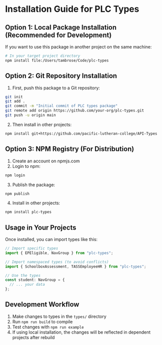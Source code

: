 # Installation Guide for PLC Types

## Option 1: Local Package Installation (Recommended for Development)

If you want to use this package in another project on the same machine:

```bash
# In your target project directory
npm install file:/Users/tambrose/Code/plc-types
```

## Option 2: Git Repository Installation

1. First, push this package to a Git repository:

```bash
git init
git add .
git commit -m "Initial commit of PLC types package"
git remote add origin https://github.com/your-org/plc-types.git
git push -u origin main
```

2. Then install in other projects:

```bash
npm install git+https://github.com/pacific-lutheran-college/API-Types
```

## Option 3: NPM Registry (For Distribution)

1. Create an account on npmjs.com
2. Login to npm:

```bash
npm login
```

3. Publish the package:

```bash
npm publish
```

4. Install in other projects:

```bash
npm install plc-types
```

## Usage in Your Projects

Once installed, you can import types like this:

```typescript
// Import specific types
import { EPEligible, NavGroup } from "plc-types";

// Import namespaced types (to avoid conflicts)
import { SchoolboxAssessment, TASSEmployeeHR } from "plc-types";

// Use the types
const student: NavGroup = {
  // ... your data
};
```

## Development Workflow

1. Make changes to types in the `types/` directory
2. Run `npm run build` to compile
3. Test changes with `npm run example`
4. If using local installation, the changes will be reflected in dependent projects after rebuild

